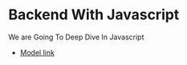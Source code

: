 # Backend With Javascript

We are Going To Deep Dive In Javascript
- [Model link](https://app.eraser.io/workspace/YtPqZ1VogxGy1jzIDkz?origin=share)